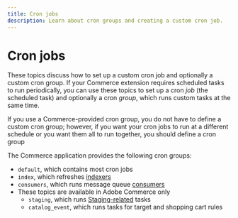```yaml
---
title: Cron jobs
description: Learn about cron groups and creating a custom cron job.
---
```


# Cron jobs

These topics discuss how to set up a custom cron job and optionally a custom cron group. If your Commerce extension requires scheduled tasks to run periodically, you can use these topics to set up a cron _job_ (the scheduled task) and optionally a cron _group_, which runs custom tasks at the same time.

If you use a Commerce-provided cron group, you do not have to define a custom cron group; however, if you want your cron jobs to run at a different schedule or you want them all to run together, you should define a cron group

The Commerce application provides the following cron groups:

- `default`, which contains most cron jobs
- `index`, which refreshes [indexers](../cli/manage-indexers.md)
- `consumers`, which runs message queue [consumers](../cli/start-message-queues.md)
- These topics are available in Adobe Commerce only
  - `staging`, which runs [Staging-related](https://docs.magento.com/user-guide/cms/content-staging.html) tasks
  - `catalog_event`, which runs tasks for target and shopping cart rules
